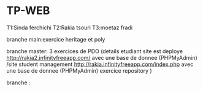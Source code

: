 # TP-WEB

T1:Sinda ferchichi 
T2:Rakia tsouri
T3:moetaz fradi

branche main:exercice heritage et poly

branche master: 3 exercices de PDO (details etudiant    site est deploye http://rakia2.infinityfreeapp.com/      avec une base de donnee (PHPMyAdmin)  
/site student management  http://rakia.infinityfreeapp.com/index.php      avec une base de donnee  (PHPMyAdmin) 
exercice repository )

branche :

